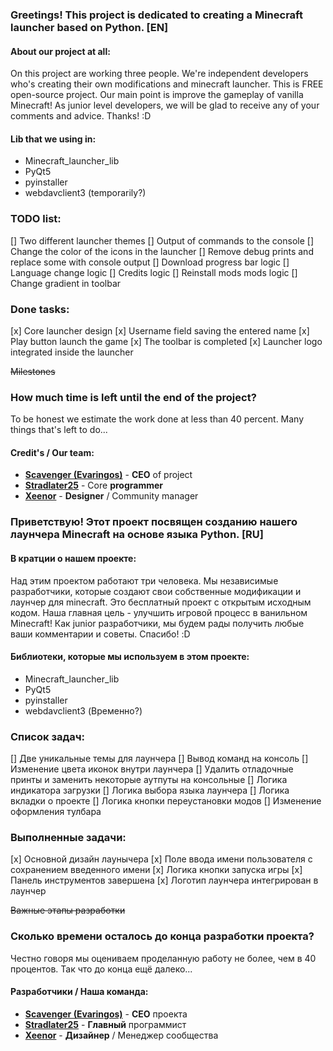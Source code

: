 ### Greetings! This project is dedicated to creating a Minecraft launcher based on Python. [EN]

#### About our project at all:
On this project are working three people. We're independent developers who's creating their own modifications and minecraft launcher. This is FREE open-source project. Our main point is improve the gameplay of vanilla Minecraft! As junior level developers, we will be glad to receive any of your comments and advice. Thanks! :D

#### Lib that we using in:
- Minecraft_launcher_lib
- PyQt5
- pyinstaller
- webdavclient3 (temporarily?)

### TODO list:
[] Two different launcher themes
[] Output of commands to the console
[] Change the color of the icons in the launcher
[] Remove debug prints and replace some with console output
[] Download progress bar logic
[] Language change logic
[] Credits logic
[] Reinstall mods mods logic
[] Change gradient in toolbar

### Done tasks:
[x] Core launcher design
[x] Username field saving the entered name
[x] Play button launch the game
[x] The toolbar is completed
[x] Launcher logo integrated inside the launcher

~~Milestones~~

### How much time is left until the end of the project?
To be honest we estimate the work done at less than 40 percent. Many things that's left to do...

#### Credit's / Our team:
- **[Scavenger (Evaringos)](https://github.com/Evaringos)** - **CEO** of project
- **[Stradlater25](hhttps://github.com/Stradlater25)** - Core **programmer**
- **[Xeenor](https://github.com/Xeenomiya)** - **Designer** / Community manager


### Приветствую! Этот проект посвящен созданию нашего лаунчера Minecraft на основе языка Python. [RU]

#### В кратции о нашем проекте:
Над этим проектом работают три человека. Мы независимые разработчики, которые создают свои собственные модификации и лаунчер для minecraft. Это бесплатный проект с открытым исходным кодом. Наша главная цель - улучшить игровой процесс в ванильном Minecraft! Как junior разработчики, мы будем рады получить любые ваши комментарии и советы. Спасибо! :D

#### Библиотеки, которые мы используем в этом проекте:
- Minecraft_launcher_lib
- PyQt5
- pyinstaller
- webdavclient3 (Временно?)

### Список задач:
[] Две уникальные темы для лаунчера
[] Вывод команд на консоль
[] Изменение цвета иконок внутри лаунчера
[] Удалить отладочные принты и заменить некоторые аутпуты на консольные
[] Логика индикатора загрузки
[] Логика выбора языка лаунчера
[] Логика вкладки о проекте
[] Логика кнопки переустановки модов
[] Изменение оформления тулбара

### Выполненные задачи:
[x] Основной дизайн лаунычера
[x] Поле ввода имени пользователя с сохранением введенного имени
[x] Логика кнопки запуска игры
[x] Панель инструментов завершена
[x] Логотип лаунчера интегрирован в лаунчер

~~Важные этапы разработки~~

### Сколько времени осталось до конца разработки проекта?
Честно говоря мы оцениваем проделанную работу не более, чем в 40 процентов. Так что до конца ещё далеко...

#### Разработчики / Наша команда:
- **[Scavenger (Evaringos)](https://github.com/Evaringos)** - **CEO** проекта
- **[Stradlater25](hhttps://github.com/Stradlater25)** - **Главный** программист
- **[Xeenor](https://github.com/Xeenomiya)** - **Дизайнер** / Менеджер сообщества